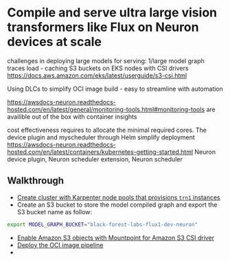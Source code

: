 # Compile and serve ultra large vision transformers like Flux on Neuron devices at scale

challenges in deploying large models for serving: 
1/large model graph traces load - caching S3 buckets on EKS nodes with CSI drivers
https://docs.aws.amazon.com/eks/latest/userguide/s3-csi.html

Using DLCs to simplify OCI image build - easy to streamline with automation

https://awsdocs-neuron.readthedocs-hosted.com/en/latest/general/monitoring-tools.html#monitoring-tools are availible out of the box with container insights

cost effectiveness requires to allocate the minimal required cores. The device plugin and myscheduler through Helm simplify deployment
https://awsdocs-neuron.readthedocs-hosted.com/en/latest/containers/kubernetes-getting-started.html
Neuron device plugin, Neuron scheduler extension, Neuron scheduler

## Walkthrough
* [Create cluster with Karpenter node pools that provisions `trn1` instances](https://karpenter.sh/docs/getting-started/getting-started-with-karpenter/)
* Create an S3 bucket to store the model compiled graph and export the S3 bucket name as follow:
```bash
export MODEL_GRAPH_BUCKET="black-forest-labs-flux1-dev-neuron"
```
* [Enable Amazon S3 objects with Mountpoint for Amazon S3 CSI driver](https://docs.aws.amazon.com/eks/latest/userguide/s3-csi.html)
* [Deploy the OCI image pipeline](./oci-image-build)
* 
